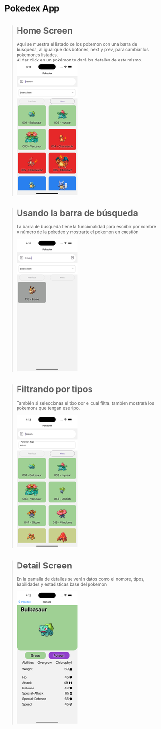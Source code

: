 # Pokedex App

> # Home Screen <br/>
>
> Aqui se muestra el listado de los pokemon con una barra de busqueda, al igual que dos botones, next y prev, para cambiar los pokemones listados. <br/>
> Al dar click en un pokémon te dará los detalles de este mismo.
> <img src="imgApp/home.png" alt="drawing" style="width:200px;"/>

> # Usando la barra de búsqueda
>
> La barra de busqueda tiene la funcionalidad para escribir por nombre o número de la pokedex y mostrarte el pokemon en cuestión
>
> <img src="imgApp/search.png" alt="drawing" style="width:200px;"/>

> # Filtrando por tipos
>
> También si seleccionas el tipo por el cual filtra, tambien mostrará los pokemons que tengan ese tipo.
>
> <img src="imgApp/searchByType.png" alt="drawing" style="width:200px;"/>

> # Detail Screen
>
> En la pantalla de detalles se verán datos como el nombre, tipos, habilidades y estadisticas base del pokemon
>
> <img src="imgApp/detail.png" alt="drawing" style="width:200px;"/>
